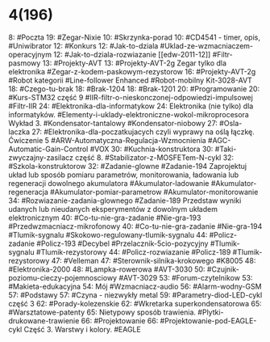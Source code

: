 # 4(196)

8: #Poczta 
	19: #Zegar-Nixie
10: #Skrzynka-porad 
	10: #CD4541 - timer, opis, #Uniwibrator
12: #Konkurs 
	12:  #Jak-to-dziala  #Uklad-ze-wzmacniaczem-operacyjnym 
	12:  #Jak-to-dziala-rozwiazanie [[edw-2011-12]] #Filtr-pasmowy 
13: #Projekty-AVT 
	13:  #Projekty-AVT-2g  Zegar tylko dla elektronika #Zegar-z-kodem-paskowym-rezystorow
	16: #Projekty-AVT-2g #Robot kategorii #Line-follower Enhanced #Robot-mobilny Kit-3028-AVT
18: #Czego-tu-brak 
	18: #Brak-1204 
	18: #Brak-1201
20: #Programowanie 
	20: #Kurs-STM32 część 9 #IIR-filtr-o-nieskonczonej-odpowiedzi-impulsowej #Filtr-IIR
24: #Elektronika-dla-informatykow 
	24: Elektronika (nie tylko) dla informatyków. #Elementy-i-uklady-elektroniczne-wokol-mikroprocesora Wykład 3. #Kondensator-tantalowy #Kondensator-niobowy
27: #Osla-laczka 
	27: #Elektronika-dla-poczatkujacych czyli wyprawy na oślą łączkę. Ćwiczenie 5 #ARW-Automatyczna-Regulacja-Wzmocnienia #AGC-Automatic-Gain-Control #VOX
30: #Kuchnia-konstruktora 
	  30: #Taki-zwyczajny-zasilacz część 8. #Stabilizator-z-MOSFETem-N-cykl
32: #Szkola-konstruktorow 
	  32: #Zadanie-glowne #Zadanie-194 Zaprojektuj układ lub sposób pomiaru parametrów, monitorowania, ładowania lub regeneracji dowolnego akumulatora #Akumulator-ladowanie #Akumulator-regeneracja #Akumulator-pomiar-parametrow #Akumulator-monitorowanie
	  34: #Rozwiazanie-zadania-glownego #Zadanie-189 Przedstaw wyniki udanych lub nieudanych eksperymentów z dowolnym układem elektronicznym 
	  40: #Co-tu-nie-gra-zadanie #Nie-gra-193 #Przedwzmacniacz-mikrofonowy 
	  40: #Co-tu-nie-gra-zadanie #Nie-gra-194 #Tlumik-sygnalu #Skokowo-regulowany-tlumik-sygnalu
	  44: #Policz-zadanie #Policz-193 #Decybel #Przelacznik-5cio-pozycyjny #Tlumik-sygnalu #Tlumik-rezystorowy 
	  44: #Policz-rozwiazanie #Policz-189 #Tlumik-rezystorowy 
47: #Velleman 
	  47: #Sterownik-silnika-krokowego #K8005
48: #Elektronika-2000 
	  48: #Lampka-rowerowa #AVT-3030 
	  50: #Czujnik-poziomu-cieczy-pojemnosciowy #AVT-3029
53: #Forum-czytelnikow 
	  53: #Makieta-edukacyjna 
	  54: Mój #Wzmacniacz-audio 
	  56: #Alarm-wodny-GSM 
57: #Podstawy 
	  57: #Czyna - niezwykły metal
	  59: #Parametry-diod-LED-cykl  część 3
62: #Porady-kolezenskie 
	  62: #Wkretarka superkondensatorowa
65: #Warsztatowe-patenty 
	  65: Nietypowy sposób trawienia. #Plytki-drukowane-trawienie
66: #Projektowanie 
	  66: #Projektowanie-pod-EAGLE-cykl Część 3. Warstwy i kolory. #EAGLE 
	